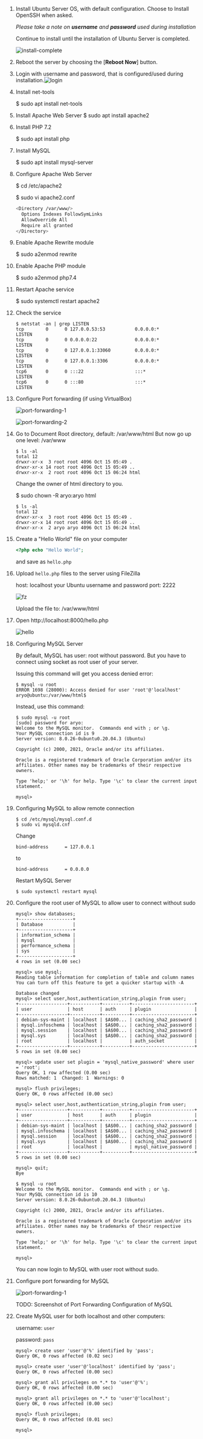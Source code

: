 1. Install Ubuntu Server OS, with default configuration.
   Choose to Install OpenSSH when asked.

   *Please take a note on **username** and **password** used during installation*

   Continue to install until the installation of Ubuntu Server is completed.

   ![install-complete](/Users/aryo/Nginx/kb/docs/dev/images/install-complete.png)

2. Reboot the server by choosing the [**Reboot Now**] button.

3. Login with username and password, that is configured/used during installation.![login](/Users/aryo/Nginx/kb/docs/dev/images/login.png)

4. Install net-tools

   $ sudo apt install net-tools

5. Install Apache Web Server
   $ sudo apt install apache2

6. Install PHP 7.2

   $ sudo apt install php

7. Install MySQL

   $ sudo apt install mysql-server

7. Configure Apache Web Server

   $ cd /etc/apache2

   $ sudo vi apache2.conf

   ````sh
   <Directory /var/www/>
     Options Indexes FollowSymLinks
     AllowOverride All
     Require all granted
   </Directory>
   ````

8. Enable Apache Rewrite module

   $ sudo a2enmod rewrite

9. Enable Apache PHP module

   $ sudo a2enmod php7.4

10. Restart Apache service

    $ sudo systemctl restart apache2

11. Check the service

    ```shell
    $ netstat -an | grep LISTEN
    tcp        0      0 127.0.0.53:53           0.0.0.0:*               LISTEN     
    tcp        0      0 0.0.0.0:22              0.0.0.0:*               LISTEN     
    tcp        0      0 127.0.0.1:33060         0.0.0.0:*               LISTEN     
    tcp        0      0 127.0.0.1:3306          0.0.0.0:*               LISTEN     
    tcp6       0      0 :::22                   :::*                    LISTEN     
    tcp6       0      0 :::80                   :::*                    LISTEN    
    ```

12. Configure Port forwarding (if using VirtualBox)

    ![port-forwarding-1](/Users/aryo/Nginx/kb/docs/dev/images/port-forwarding-1.png)

    ![port-forwarding-2](/Users/aryo/Nginx/kb/docs/dev/images/port-forwarding-2.png)

13. Go to Document Root directory, default: /var/www/html
    But now go up one level: /var/www

    ````shell
    $ ls -al
    total 12
    drwxr-xr-x  3 root root 4096 Oct 15 05:49 .
    drwxr-xr-x 14 root root 4096 Oct 15 05:49 ..
    drwxr-xr-x  2 root root 4096 Oct 15 06:24 html
    ````

    Change the owner of html directory to you.

    $ sudo chown -R aryo:aryo html

    ````shell
    $ ls -al
    total 12
    drwxr-xr-x  3 root root 4096 Oct 15 05:49 .
    drwxr-xr-x 14 root root 4096 Oct 15 05:49 ..
    drwxr-xr-x  2 aryo aryo 4096 Oct 15 06:24 html
    ````

14. Create a "Hello World" file on your computer

    ```php
    <?php echo "Hello World";
    ```

    and save as `hello.php`

15. Upload `hello.php` files to the server using FileZilla

    host: localhost
    your Ubuntu username and password 
    port: 2222

    ![fz](/Users/aryo/Nginx/kb/docs/dev/images/fz.png)

    Upload the file to: /var/www/html

16. Open http://localhost:8000/hello.php

    ![hello](/Users/aryo/Nginx/kb/docs/dev/images/hello.png)

17. Configuring MySQL Server

    By default, MySQL has user: root without password.
    But you have to connect using socket as root user of your server.

    Issuing this command will get you access denied error:

    ````shell
    $ mysql -u root
    ERROR 1698 (28000): Access denied for user 'root'@'localhost'
    aryo@ubuntu:/var/www/html$ 
    ````

    Instead, use this command:

    ```shell
    $ sudo mysql -u root
    [sudo] password for aryo: 
    Welcome to the MySQL monitor.  Commands end with ; or \g.
    Your MySQL connection id is 9
    Server version: 8.0.26-0ubuntu0.20.04.3 (Ubuntu)
    
    Copyright (c) 2000, 2021, Oracle and/or its affiliates.
    
    Oracle is a registered trademark of Oracle Corporation and/or its
    affiliates. Other names may be trademarks of their respective
    owners.
    
    Type 'help;' or '\h' for help. Type '\c' to clear the current input statement.
    
    mysql> 
    
    ```

18. Configuring MySQL to allow remote connection

    ```shell
    $ cd /etc/mysql/mysql.conf.d
    $ sudo vi mysqld.cnf
    ```

    Change

    ````shell
    bind-address      = 127.0.0.1
    ````

    to

    ````shell
    bind-address      = 0.0.0.0
    ````

    Restart MySQL Server

    ````shell
    $ sudo systemctl restart mysql
    ````

    

19. Configure the root user of MySQL to allow user to connect without sudo

    ```shell
    mysql> show databases;
    +--------------------+
    | Database           |
    +--------------------+
    | information_schema |
    | mysql              |
    | performance_schema |
    | sys                |
    +--------------------+
    4 rows in set (0.00 sec)
    
    mysql> use mysql;
    Reading table information for completion of table and column names
    You can turn off this feature to get a quicker startup with -A
    
    Database changed
    mysql> select user,host,authentication_string,plugin from user;
    +------------------+-----------+----------+-----------------------+
    | user             | host      | auth     | plugin                |
    +------------------+-----------+----------+-----------------------+
    | debian-sys-maint | localhost | $A$00... | caching_sha2_password |
    | mysql.infoschema | localhost | $A$00... | caching_sha2_password |
    | mysql.session    | localhost | $A$00... | caching_sha2_password |
    | mysql.sys        | localhost | $A$00... | caching_sha2_password |
    | root             | localhost |          | auth_socket           |
    +------------------+-----------+----------+-----------------------+
    5 rows in set (0.00 sec)
    
    mysql> update user set plugin = 'mysql_native_password' where user = 'root';
    Query OK, 1 row affected (0.00 sec)
    Rows matched: 1  Changed: 1  Warnings: 0
    
    mysql> flush privileges;
    Query OK, 0 rows affected (0.00 sec)
    
    mysql> select user,host,authentication_string,plugin from user;
    +------------------+-----------+----------+-----------------------+
    | user             | host      | auth     | plugin                |
    +------------------+-----------+----------+-----------------------+
    | debian-sys-maint | localhost | $A$00... | caching_sha2_password |
    | mysql.infoschema | localhost | $A$00... | caching_sha2_password |
    | mysql.session    | localhost | $A$00... | caching_sha2_password |
    | mysql.sys        | localhost | $A$00... | caching_sha2_password |
    | root             | localhost |          | mysql_native_password |
    +------------------+-----------+----------+-----------------------+
    5 rows in set (0.00 sec)
    
    mysql> quit;
    Bye
    
    $ mysql -u root
    Welcome to the MySQL monitor.  Commands end with ; or \g.
    Your MySQL connection id is 10
    Server version: 8.0.26-0ubuntu0.20.04.3 (Ubuntu)
    
    Copyright (c) 2000, 2021, Oracle and/or its affiliates.
    
    Oracle is a registered trademark of Oracle Corporation and/or its
    affiliates. Other names may be trademarks of their respective
    owners.
    
    Type 'help;' or '\h' for help. Type '\c' to clear the current input statement.
    
    mysql> 
    
    ```

     You can now login to MySQL with user root without sudo.

19. Configure port forwarding for MySQL

    ![port-forwarding-1](/Users/aryo/Nginx/kb/docs/dev/images/port-forwarding-1.png)

    TODO: Screenshot of Port Forwarding Configuration of MySQL

    

20. Create MySQL user for both localhost and other computers:

    username: `user`

    password: `pass`

    ````shell
    mysql> create user 'user'@'%' identified by 'pass';
    Query OK, 0 rows affected (0.02 sec)
    
    mysql> create user 'user'@'localhost' identified by 'pass';
    Query OK, 0 rows affected (0.00 sec)
    
    mysql> grant all privileges on *.* to 'user'@'%';
    Query OK, 0 rows affected (0.00 sec)
    
    mysql> grant all privileges on *.* to 'user'@'localhost';
    Query OK, 0 rows affected (0.00 sec)
    
    mysql> flush privileges;
    Query OK, 0 rows affected (0.01 sec)
    
    mysql> 
    ````

    

